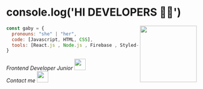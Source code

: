 
# console.log('HI DEVELOPERS 👩‍💻')


<img align='right' src="https://user-images.githubusercontent.com/77763655/194678982-e97df53e-4874-4881-92d8-34ed955afb72.png" width="150px">

```javascript
const gaby = {
  pronouns: "she" | "her",
  code: [Javascript, HTML, CSS],
  tools: [React.js , Node.js , Firebase , Styled-Components, Jest, Axios],
}
```
<p><em>Frontend Developer Junior <img src="https://media.giphy.com/media/fYSnHlufseco8Fh93Z/giphy.gif" width="30"></br> Contact me <a href = "gabrieladelpilarrojas21@gmail.com"></a>
 <img src="https://media.giphy.com/media/WUlplcMpOCEmTGBtBW/giphy.gif" width="30"> 
</em></p>
